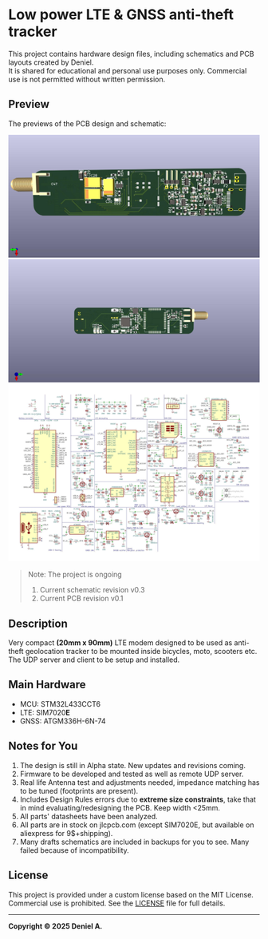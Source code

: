 # Low power LTE & GNSS anti-theft tracker

This project contains hardware design files, including schematics and PCB layouts created by Deniel.  
It is shared for educational and personal use purposes only. Commercial use is not permitted without written permission.

## Preview

The previews of the PCB design and schematic:

![Board Front](img/front2.jpg)
![Board Back](img/back.jpg)
![Schematic](img/schematic.jpg)

>  Note: The project is ongoing
> 1. Current schematic revision v0.3
> 2. Current PCB revision v0.1

## Description
Very compact __(20mm x 90mm)__ LTE modem designed to be used as anti-theft geolocation tracker to be mounted inside bicycles, moto, scooters etc. The UDP server and client to be setup and installed.

## Main Hardware
- MCU: STM32L433CCT6
- LTE: SIM7020**E**
- GNSS: ATGM336H-6N-74

## Notes for You
1. The design is still in Alpha state. New updates and revisions coming.
2. Firmware to be developed and tested as well as remote UDP server.
3. Real life Antenna test and adjustments needed, impedance matching has to be tuned (footprints are present).
4. Includes Design Rules errors due to **extreme size constraints**, take that in mind evaluating/redesigning the PCB. Keep width <25mm. 
5. All parts' datasheets have been analyzed. 
6. All parts are in stock on jlcpcb.com (except SIM7020E, but available on aliexpress for 9$+shipping).
7. Many drafts schematics are included in backups for you to see. Many failed because of incompatibility.

## License
This project is provided under a custom license based on the MIT License.  
Commercial use is prohibited. See the [LICENSE](./LICENSE) file for full details.

---

**Copyright © 2025 Deniel A.**
